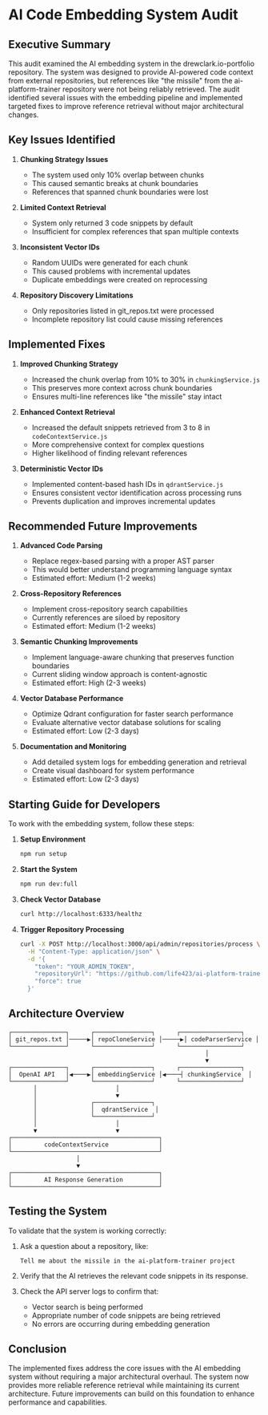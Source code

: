 # AI Code Embedding System Audit

## Executive Summary

This audit examined the AI embedding system in the drewclark.io-portfolio repository. The system was designed to provide AI-powered code context from external repositories, but references like "the missile" from the ai-platform-trainer repository were not being reliably retrieved. The audit identified several issues with the embedding pipeline and implemented targeted fixes to improve reference retrieval without major architectural changes.

## Key Issues Identified

1. **Chunking Strategy Issues**
   - The system used only 10% overlap between chunks
   - This caused semantic breaks at chunk boundaries
   - References that spanned chunk boundaries were lost

2. **Limited Context Retrieval**
   - System only returned 3 code snippets by default
   - Insufficient for complex references that span multiple contexts

3. **Inconsistent Vector IDs**
   - Random UUIDs were generated for each chunk
   - This caused problems with incremental updates
   - Duplicate embeddings were created on reprocessing

4. **Repository Discovery Limitations**
   - Only repositories listed in git_repos.txt were processed
   - Incomplete repository list could cause missing references

## Implemented Fixes

1. **Improved Chunking Strategy**
   - Increased the chunk overlap from 10% to 30% in `chunkingService.js`
   - This preserves more context across chunk boundaries
   - Ensures multi-line references like "the missile" stay intact

2. **Enhanced Context Retrieval**
   - Increased the default snippets retrieved from 3 to 8 in `codeContextService.js`
   - More comprehensive context for complex questions
   - Higher likelihood of finding relevant references

3. **Deterministic Vector IDs**
   - Implemented content-based hash IDs in `qdrantService.js`
   - Ensures consistent vector identification across processing runs
   - Prevents duplication and improves incremental updates

## Recommended Future Improvements

1. **Advanced Code Parsing**
   - Replace regex-based parsing with a proper AST parser
   - This would better understand programming language syntax
   - Estimated effort: Medium (1-2 weeks)

2. **Cross-Repository References**
   - Implement cross-repository search capabilities
   - Currently references are siloed by repository
   - Estimated effort: Medium (1-2 weeks)

3. **Semantic Chunking Improvements**
   - Implement language-aware chunking that preserves function boundaries
   - Current sliding window approach is content-agnostic
   - Estimated effort: High (2-3 weeks)

4. **Vector Database Performance**
   - Optimize Qdrant configuration for faster search performance
   - Evaluate alternative vector database solutions for scaling
   - Estimated effort: Low (2-3 days)

5. **Documentation and Monitoring**
   - Add detailed system logs for embedding generation and retrieval
   - Create visual dashboard for system performance
   - Estimated effort: Low (2-3 days)

## Starting Guide for Developers

To work with the embedding system, follow these steps:

1. **Setup Environment**
   ```bash
   npm run setup
   ```

2. **Start the System**
   ```bash
   npm run dev:full
   ```

3. **Check Vector Database**
   ```bash
   curl http://localhost:6333/healthz
   ```

4. **Trigger Repository Processing**
   ```bash
   curl -X POST http://localhost:3000/api/admin/repositories/process \
     -H "Content-Type: application/json" \
     -d '{
       "token": "YOUR_ADMIN_TOKEN",
       "repositoryUrl": "https://github.com/life423/ai-platform-trainer",
       "force": true
     }'
   ```

## Architecture Overview

```
┌───────────────┐      ┌────────────────┐      ┌─────────────────┐
│ git_repos.txt │─────▶│ repoCloneService │─────▶│ codeParserService │
└───────────────┘      └────────────────┘      └─────────────────┘
                                                       │
                                                       ▼
┌───────────────┐      ┌────────────────┐      ┌─────────────────┐
│  OpenAI API   │◀────▶│ embeddingService │◀────┤ chunkingService  │
└───────────────┘      └────────────────┘      └─────────────────┘
       │                      │
       │                      ▼
       │               ┌────────────────┐
       │               │  qdrantService  │
       │               └────────────────┘
       │                      │
       ▼                      ▼
┌─────────────────────────────────────────┐
│         codeContextService              │
└─────────────────────────────────────────┘
                   │
                   ▼
┌─────────────────────────────────────────┐
│         AI Response Generation          │
└─────────────────────────────────────────┘
```

## Testing the System

To validate that the system is working correctly:

1. Ask a question about a repository, like:
   ```
   Tell me about the missile in the ai-platform-trainer project
   ```

2. Verify that the AI retrieves the relevant code snippets in its response.

3. Check the API server logs to confirm that:
   - Vector search is being performed
   - Appropriate number of code snippets are being retrieved
   - No errors are occurring during embedding generation

## Conclusion

The implemented fixes address the core issues with the AI embedding system without requiring a major architectural overhaul. The system now provides more reliable reference retrieval while maintaining its current architecture. Future improvements can build on this foundation to enhance performance and capabilities.
